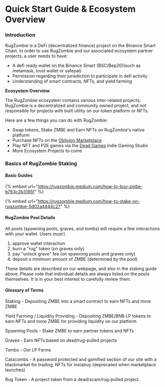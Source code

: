 # Quick Start Guide & Ecosystem Overview

### **Introduction**

RugZombie is a DeFi (decentralized finance) project on the Binance Smart Chain. In order to use RugZombie and our associated ecosystem partner projects, a user needs to have:&#x20;

* A defi ready wallet on the Binance Smart (BSC/Bep20)(such as metamask, trust wallet or safepal)&#x20;
* Permission regarding their jurisdiction to participate in defi activity
* Understanding of smart contracts, NFTs, and yield farming

**Ecosystem Overview**

The RugZombie ecosystem contains various inter-related projects; RugZombie is a decentralized and community owned project, and not responsible for projects with built utility on our token platform or NFTs.

Here are a few things you can do with RugZombie:&#x20;

* Swap tokens, Stake ZMBE and Earn NFTs on RugZombie's native platform
* Purchase NFTs on the [Oblivion Marketplace](nft-+-gamefi-services/oblivion-nft-marketplace/)
* Play NFT and P2E games via the [Dead Games](../nft-+-gamefi-services/) Indie Gaming Studio
* More Ecosystem Projects to come

### **Basics of RugZombie Staking**

#### **Basic Guides**

{% embed url="https://rugzombie.medium.com/how-to-buy-zmbe-b763c2b3185f" %}

{% embed url="https://rugzombie.medium.com/how-to-stake-on-rugzombie-5d02a4444c27" %}

#### RugZombie Pool Details

All pools (spawning pools, graves, and tombs) will require a few interactions with your wallet. Users must:\


1. approve wallet interaction
2. burn a "rug" token (on graves only)&#x20;
3. pay "unlock grave" fee (on spawning pools and graves only)
4. deposit a minimum amount of ZMBE (determined by the pool)&#x20;

These details are described on our webpage, and also in the staking guide above. Please note that individual details are always listed on the pools themselves. It is in your best interest to carefully review them.



#### Glossary of Terms

Staking - Depositing ZMBE into a smart contract to earn NFTs and more ZMBE

Yield Farming / Liquidity Providing - Depositing ZMBE/BNB LP tokens to earn NFTs and more ZMBE for providing liquidity on our platform

Spawning Pools - Stake ZMBE to earn partner tokens and NFTs

Graves - Earn NFTs based on dead/rug-pulled projects&#x20;

Tombs - Our LP Farms

Catacombs - A password protected and gamified section of our site with a blackmarket for trading, NFTs for instabuy (deprecated when marketplace launches)&#x20;

Rug Token - A project token from a dead/scam/rug-pulled project.&#x20;

